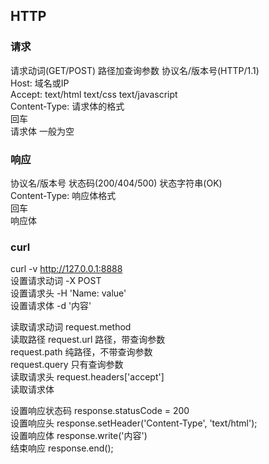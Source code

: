 ## HTTP





### 请求
请求动词(GET/POST) 路径加查询参数 协议名/版本号(HTTP/1.1)  
Host: 域名或IP  
Accept: text/html text/css text/javascript  
Content-Type: 请求体的格式  
回车  
请求体 一般为空  


### 响应
协议名/版本号 状态码(200/404/500) 状态字符串(OK)  
Content-Type: 响应体格式  
回车  
响应体  


### curl
curl -v http://127.0.0.1:8888  
设置请求动词    -X POST  
设置请求头      -H 'Name: value'  
设置请求体      -d '内容'  

读取请求动词    request.method  
读取路径        request.url 路径，带查询参数  
                request.path 纯路径，不带查询参数  
                request.query 只有查询参数  
读取请求头      request.headers['accept']  
读取请求体

设置响应状态码  response.statusCode = 200  
设置响应头      response.setHeader('Content-Type', 'text/html');  
设置响应体      response.write('内容')  
结束响应        response.end();  


